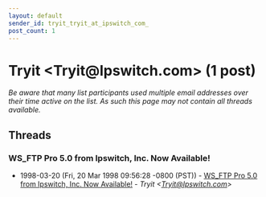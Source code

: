 ```yaml
---
layout: default
sender_id: tryit_tryit_at_ipswitch_com_
post_count: 1
---
```


# Tryit <Tryit<span>@</span>Ipswitch.com> (1 post)

_Be aware that many list participants used multiple email addresses over their time active on the list. As such this page may not contain all threads available._

## Threads

### WS_FTP Pro 5.0 from Ipswitch, Inc. Now Available!
+ 1998-03-20 (Fri, 20 Mar 1998 09:56:28 -0800 (PST)) - [WS_FTP Pro 5.0 from Ipswitch, Inc. Now Available!](/archive/1998/03/9052c8cefda90f83824e0115fc03c0f8ab6d4f9fc7e94e531920e5aaa7277cd2) - _Tryit \<Tryit@Ipswitch.com\>_

